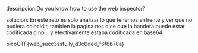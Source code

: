 descripcion:Do you know how to use the web inspector?

solucion:
En este reto es solo analizar lo que tenemos enfrente y ver que no pudiera coincidir, tambien la pagina nos dice que la bandera puede estar codificada o no...
y efectivamente estaba codificada en base64

picoCTF{web_succ3ssfully_d3c0ded_f6f6b78a}